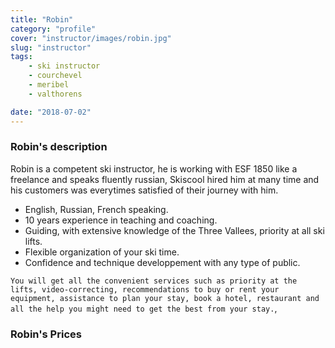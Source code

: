 ```yaml
---
title: "Robin"
category: "profile"
cover: "instructor/images/robin.jpg"
slug: "instructor"
tags:
    - ski instructor
    - courchevel
    - meribel
    - valthorens

date: "2018-07-02"
---
```


### Robin's description
Robin is a competent ski instructor, he is working with ESF 1850 like a freelance and speaks fluently russian, Skiscool hired him at many time and his customers was everytimes satisfied of their journey with him.

* English, Russian, French speaking.
* 10 years experience in teaching and coaching. 
* Guiding, with extensive knowledge of the Three Vallees, priority at all ski lifts.
* Flexible organization of your ski time.
* Confidence and technique developpement with any type of public.

`You will get all the convenient services such as priority at the lifts, video-correcting, recommendations to buy or rent your equipment, assistance to plan your stay, book a hotel, restaurant and all the help you might need to get the best from your stay.`,

### Robin's Prices

